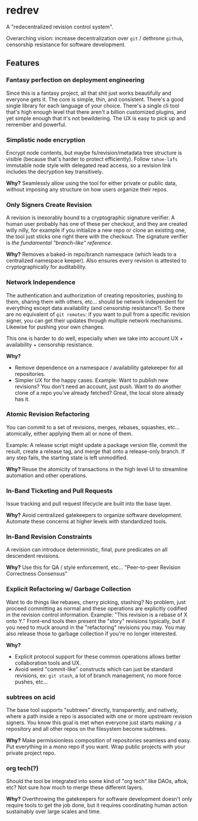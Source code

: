 # redrev

A "redecentralized revision control system".

Overarching vision: increase decentralization over `git` / dethrone `github`, censorship resistance for software development.

## Features

### Fantasy perfection on deployment engineering

Since this is a fantasy project, all that shit just works beautifully and everyone gets it. The core is simple, thin, and consistent. There's a good single library for each language of your choice. There's a single cli tool that's high enough level that there aren't a billion customized plugins, and yet simple enough that it's not bewildering. The UX is easy to pick up and remember and powerful.

### Simplistic node encryption

Encrypt node contents, but maybe fs/revision/metadata tree structure is visible (because that's harder to protect efficiently). Follow `tahoe-lafs` immutable node style with delegated read access, so a revision link includes the decryption key transitively.

**Why?** Seamlessly allow using the tool for either private or public data, without imposing any structure on how users organize their repos.

### Only Signers Create Revision

A revision is inexorably bound to a cryptographic signature verifier. A human user probably has one of these per checkout, and they are created willy nilly, for example if you initialize a new repo or clone an existing one, the tool just sticks one right there with the checkout. The signature verifier is *the fundamental "branch-like" reference*.

**Why?** Removes a baked-in repo/branch namespace (which leads to a centralized namespace keeper). Also ensures every revision is attested to cryptographically for auditability.

### Network Independence

The authentication and authorization of creating repositories, pushing to them, sharing them with others, etc… should be network independent for everything except data availability (and censorship resistance?). So there are no equivalent of `git remotes`: if you want to pull from a specific revision signer, you can get their updates through multiple network mechanisms. Likewise for pushing your own changes.

This one is harder to do well, especially when we take into account UX + availability + censorship resistance.

**Why?**

- Remove dependence on a namespace / availability gatekeeper for all repositories.
- Simpler UX for the happy cases. Example: Want to publish new revisions? You don't need an account, just push. Want to do another clone of a repo you've already fetched? Great, the local store already has it.

### Atomic Revision Refactoring

You can commit to a set of revisions, merges, rebases, squashes, etc… atomically, either applying them all or none of them.

Example: A release script might update a package version file, commit the result, create a release tag, and merge that onto a release-only branch. If any step fails, the starting state is left unmodified.

**Why?** Reuse the atomicity of transactions in the high level UI to streamline automation and other operations.

### In-Band Ticketing and Pull Requests

Issue tracking and pull request lifecycle are built into the base layer.

**Why?** Avoid centralized gatekeepers to organize software development. Automate these concerns at higher levels with standardized tools.

### In-Band Revision Constraints

A revision can introduce deterministic, final, pure predicates on all descendent revisions.

**Why?** Use this for QA / style enforcement, etc… "Peer-to-peer Revision Correctness Consensus"

### Explicit Refactoring w/ Garbage Collection

Want to do things like rebases, cherry picking, stashing? No problem, just proceed committing as normal and these operations are explicitly codified in the revision control information. Example: "This revision is a rebase of X onto Y." Front-end tools then present the "story" revisions typically, but if you need to muck around in the "refactoring" revisions you may. You may also release those to garbage collection if you're no longer interested.

**Why?**

- Explicit protocol support for these common operations allows better collaboration tools and UX.
- Avoid weird "commit-like" constructs which can just be standard revisions, ex: `git stash`, a lot of branch management, no more force pushes, etc…

### subtrees on acid

The base tool supports "subtrees" directly, transparently, and natively, where a path inside a repo is associated with one or more upstream revision signers. You know this goal is met when everyone just starts making `/` a repository and all other repos on the filesystem become subtrees.

**Why?** Make permissionless composition of repositories seamless and easy. Put everything in a mono repo if you want. Wrap public projects with your private project repo.

### org tech(?)

Should the tool be integrated into some kind of "org tech" like DAOs, aftok, etc? Not sure how much to merge these different layers.

**Why?** Overthrowing the gatekeepers for software development doesn't only require tools to get the job done, but it requires coordinating human action sustainably over large scales and time.
